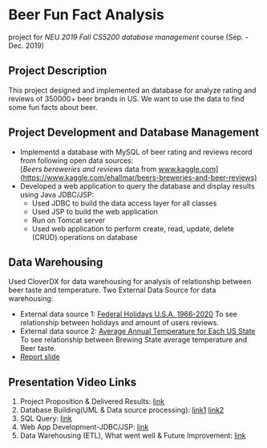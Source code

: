 # Beer Fun Fact Analysis
project for *NEU 2019 Fall CS5200 database management* course (Sep. - Dec. 2019)

## Project Description
This project designed and implemented an database for analyze rating and reviews of 350000+ beer brands in US.
We want to use the data to find some fun facts about beer.
## Project Development and Database Management
- Implementd a database with MySQL of beer rating and reviews record from following open data sources:  
  [*Beers bereweries and reviews* data from www.kaggle.com](https://www.kaggle.com/ehallmar/beers-breweries-and-beer-reviews)
- Developed a web application to query the database and display results using Java JDBC/JSP:
  - Used JDBC to build the data access layer for all classes
  - Used JSP to build the web application
  - Run on Tomcat server
  - Used web application to perform create, read, update, delete (CRUD) operations on database
## Data Warehousing
  Used CloverDX for data warehousing for analysis of relationship between beer taste and temperature.
  Two External Data Source for data warehousing:
  - External data source 1:
    [Federal Holidays U.S.A. 1966-2020](https://www.kaggle.com/gsnehaa21/federal-holidays-usa-19662020)
    To see relationship between holidays and amount of users reviews. 
  - External data source 2:
    [Average Annual Temperature for Each US State](https://www.currentresults.com/Weather/US/average-annual-state-temperatures.php)
    To see relationship between Brewing State average temperature and Beer taste.
  - [Report slide](https://docs.google.com/presentation/d/1a8XW-jS5uj_Fbt9anVP3elJJ6PADMVZprq4D70GWzoM/edit?usp=sharing)
## Presentation Video Links
1. Project Proposition & Delivered Results:
  [link](https://youtu.be/ETBDbZqRzj8)
2. Database Building(UML & Data source processing): 
  [link1](https://youtu.be/VZcZVlUyxUE)
  [link2](https://youtu.be/0OsO17gEgJg)
3. SQL Query: 
  [link](https://youtu.be/nuDrmWccY20)
4. Web App Development-JDBC/JSP: 
  [link](https://youtu.be/7dPIPf3mk9k)
5. Data Warehousing (ETL), What went well & Future Improvement:
  [link](https://youtu.be/ls3PDhJcIf0)

